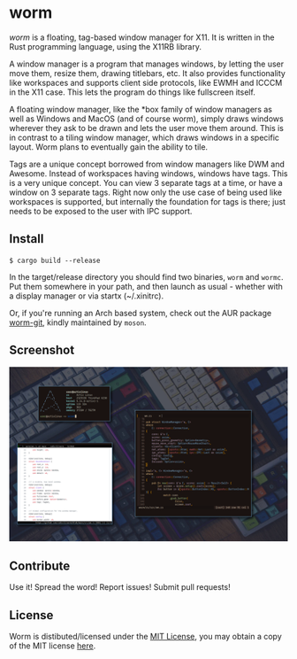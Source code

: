 # worm
*worm* is a floating, tag-based window manager for X11. It is written in the Rust programming language, using the X11RB library.

A window manager is a program that manages windows, by letting the user move them, resize them, drawing titlebars, etc. It also provides functionality like workspaces and supports client side protocols, like EWMH and ICCCM in the X11 case. This lets the program do things like fullscreen itself.

A floating window manager, like the \*box family of window managers as well as Windows and MacOS (and of course worm), simply draws windows wherever they ask to be drawn and lets the user move them around. This is in contrast to a tiling window manager, which draws windows in a specific layout. Worm plans to eventually gain the ability to tile.

Tags are a unique concept borrowed from window managers like DWM and Awesome. Instead of workspaces having windows, windows have tags. This is a very unique concept. You can view 3 separate tags at a time, or have a window on 3 separate tags. Right now only the use case of being used like workspaces is supported, but internally the foundation for tags is there; just needs to be exposed to the user with IPC support.

## Install
```
$ cargo build --release
```
In the target/release directory you should find two binaries, `worm` and `wormc`. Put them somewhere in your path, and then launch as usual - whether with a display manager or via startx (~/.xinitrc).

Or, if you're running an Arch based system, check out the AUR package [worm-git](https://aur.archlinux.org/packages/worm-git/), kindly maintained by `moson`.

## Screenshot
![](screenshot.png)

## Contribute
Use it! Spread the word! Report issues! Submit pull requests!

## License
Worm is distibuted/licensed under the [MIT License](LICENSE), you may obtain a copy of the MIT license [here](https://mit-license.org/).